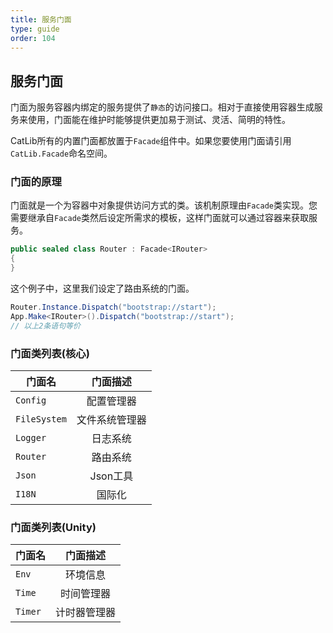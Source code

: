 ```yaml
---
title: 服务门面
type: guide
order: 104
---
```


## 服务门面

门面为服务容器内绑定的服务提供了`静态`的访问接口。相对于直接使用容器生成服务来使用，门面能在维护时能够提供更加易于测试、灵活、简明的特性。

CatLib所有的内置门面都放置于`Facade`组件中。如果您要使用门面请引用`CatLib.Facade`命名空间。

### 门面的原理

门面就是一个为容器中对象提供访问方式的类。该机制原理由`Facade`类实现。您需要继承自`Facade`类然后设定所需求的模板，这样门面就可以通过容器来获取服务。

``` csharp
public sealed class Router : Facade<IRouter>
{
}
```

这个例子中，这里我们设定了路由系统的门面。

``` csharp
Router.Instance.Dispatch("bootstrap://start");
App.Make<IRouter>().Dispatch("bootstrap://start");
// 以上2条语句等价
```

### 门面类列表(核心)

| 门面名                | 门面描述      |
| -------------------- |:------------:|
| `Config`             | 配置管理器     |
| `FileSystem`         | 文件系统管理器 |
| `Logger`             | 日志系统      |
| `Router`             | 路由系统      |
| `Json`               | Json工具      |
| `I18N`               | 国际化        |

### 门面类列表(Unity)

| 门面名                | 门面描述      |
| -------------------- |:------------:|
| `Env`                | 环境信息      |
| `Time`               | 时间管理器     |
| `Timer`              | 计时器管理器   |